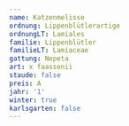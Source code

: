 ```yaml
---
name: Katzenmelisse
ordnung: Lippenblütlerartige
ordnungLT: Lamiales
familie: Lippenblütler
familieLT: Lamiaceae
gattung: Nepeta
art: x faassenii
staude: false
preis: A
jahr: '1'
winter: true
karlsgarten: false
---
```

